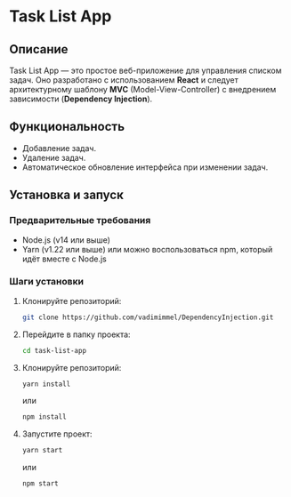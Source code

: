 # Task List App

## Описание
Task List App — это простое веб-приложение для управления списком задач. Оно разработано с использованием **React** и следует архитектурному шаблону **MVC** (Model-View-Controller) с внедрением зависимости (**Dependency Injection**).

## Функциональность
- Добавление задач.
- Удаление задач.
- Автоматическое обновление интерфейса при изменении задач.

## Установка и запуск

### Предварительные требования
- Node.js (v14 или выше)
- Yarn (v1.22 или выше) или можно воспользоваться npm, который идёт вместе с Node.js

### Шаги установки
1. Клонируйте репозиторий:
   ```bash
   git clone https://github.com/vadimimmel/DependencyInjection.git
   ```
2. Перейдите в папку проекта:
   ```bash
   cd task-list-app
   ```
3. Клонируйте репозиторий:
   ```bash
   yarn install
   ```
   или
   ```bash
   npm install
   ```
4. Запустите проект:
   ```bash
   yarn start
   ```
   или
   ```bash
   npm start
   ```

